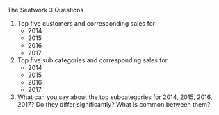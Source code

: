 The Seatwork 3 Questions
1. Top five customers and corresponding sales for
	- 2014
	- 2015
	- 2016
	- 2017
2. Top five sub categories and corresponding sales for
	- 2014
	- 2015
	- 2016
	- 2017
3. What can you say about the top subcategories for 2014, 2015, 2016, 2017? Do they differ significantly? What is common between them?